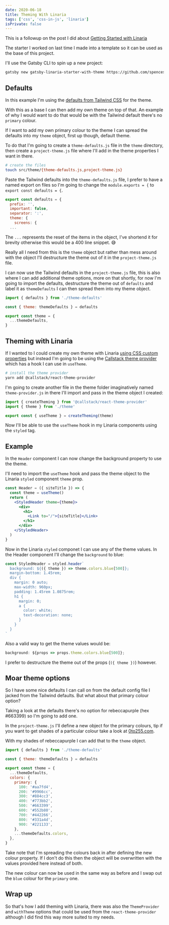 ```yaml
---
date: 2020-06-18
title: Theming With Linaria
tags: ['css', 'css-in-js', 'linaria']
isPrivate: false
---
```


This is a followup on the post I did about [Getting Started with
Linaria]

The starter I worked on last time I made into a template so it can be
used as the base of this project.

I'll use the Gatsby CLI to spin up a new project:

```bash
gatsby new gatsby-linaria-starter-with-theme https://github.com/spences10/gatsby-starter-linaria
```

## Defaults

In this example I'm using the [defaults from Tailwind CSS] for the
theme.

With this as a base I can then add my own theme on top of that. An
example of why I would want to do that would be with the Tailwind
default there's no `primary` colour.

If I want to add my own primary colour to the theme I can spread the
defaults into my `theme` object, first up though, default theme.

To do that I'm going to create a `theme-defaults.js` file in the
`theme` directory, then create a `project-theme.js` file where I'll
add in the theme properties I want in there.

```bash
# create the files
touch src/theme/{theme-defaults.js,project-theme.js}
```

Paste the Tailwind defaults into the `theme-defaults.js` file, I
prefer to have a named export on files so I'm going to change the
`module.exports = {` to `export const defaults = {`.

```js {1}
export const defaults = {
  prefix: '',
  important: false,
  separator: ':',
  theme: {
    screens: {
  ...
```

The `...` represents the reset of the items in the object, I've
shortend it for brevity otherwise this would be a 400 line snippet. 😅

Really all I need from this is the `theme` object but rather than mess
around with the object I'll destructure the theme out of it in the
`project-theme.js` file.

I can now use the Tailwind defaults in the `project-theme.js` file,
this is also where I can add additional theme options, more on that
shortly, for now I'm going to import the defaults, destructure the
theme out of `defaults` and label it as `themeDefaults` I can then
spread them into my theme object.

```js
import { defaults } from './theme-defaults'

const { theme: themeDefaults } = defaults

export const theme = {
  ...themeDefaults,
}
```

## Theming with Linaria

If I wanted to I could create my own theme with Linaria
[using CSS custom properties](variables) but instead I'm going to be
using the [Callstack theme provider] which has a hook I can use in
`useTheme`.

```bash
# install the theme provider
yarn add @callstack/react-theme-provider
```

I'm going to create another file in the theme folder imaginatively
named `theme-provider.js` in there I'll import and pass in the theme
object I created:

```js
import { createTheming } from '@callstack/react-theme-provider'
import { theme } from './theme'

export const { useTheme } = createTheming(theme)
```

Now I'll be able to use the `useTheme` hook in my Linaria components
using the `styled` tag.

## Example

In the `Header` component I can now change the background property to
use the theme.

I'll need to import the `useTheme` hook and pass the theme object to
the Linaria `styled` component `theme` prop.

```jsx {2,4}
const Header = ({ siteTitle }) => {
  const theme = useTheme()
  return (
    <StyledHeader theme={theme}>
      <div>
        <h1>
          <Link to="/">{siteTitle}</Link>
        </h1>
      </div>
    </StyledHeader>
  )
}
```

Now in the Linaria `styled` componet I can use any of the theme
values. In the Header component I'll change the `background` to blue:

```js {2}
const StyledHeader = styled.header`
  background: ${({ theme }) => theme.colors.blue[500]};
  margin-bottom: 1.45rem;
  div {
    margin: 0 auto;
    max-width: 960px;
    padding: 1.45rem 1.0875rem;
    h1 {
      margin: 0;
      a {
        color: white;
        text-decoration: none;
      }
    }
  }
`
```

Also a valid way to get the theme values would be:

```js
background: ${props => props.theme.colors.blue[500]};
```

I prefer to destructure the theme out of the props (`({ theme })`)
however.

## Moar theme options

So I have some nice defaults I can call on from the default config
file I jacked from the Tailwind defaults. But what about that primary
colour option?

Taking a look at the defaults there's no option for rebeccapurple (hex
#663399) so I'm going to add one.

In the `project-theme.js` I'll define a new object for the primary
colours, tip if you want to get shades of a particular colour take a
look at [0to255.com].

With my shades of rebeccapurple I can add that to the `theme` object.

```js {7-20}
import { defaults } from './theme-defaults'

const { theme: themeDefaults } = defaults

export const theme = {
  ...themeDefaults,
  colors: {
    primary: {
      100: '#aa7fd4',
      200: '#9966cc',
      300: '#884cc3',
      400: '#773bb2',
      500: '#663399',
      600: '#552b80',
      700: '#442266',
      800: '#331a4d',
      900: '#221133',
    },
    ...themeDefaults.colors,
  },
}
```

Take note that I'm spreading the colours back in after defining the
new colour property. If I don't do this then the object will be
overwritten with the values provided here instead of both.

The new colour can now be used in the same way as before and I swap
out the `blue` colour for the `primary` one.

## Wrap up

So that's how I add theming with Linaria, there was also the
`ThemeProvider` and `withTheme` options that could be used from the
`react-theme-provider` although I did find this way more suited to my
needs.

<!-- Links -->

[getting started with linaria]:
  https://scottspence.com/2020/06/04/linaria-getting-started/
[defaults from tailwind css]:
  https://github.com/tailwindcss/designing-with-tailwindcss/blob/master/01-getting-up-and-running/07-customizing-your-design-system/tailwind-full.config.js
[callstack theme provider]:
  https://github.com/callstack/react-theme-provider
[using css custom properties]:
  https://github.com/callstack/linaria/blob/master/docs/THEMING.md#css-custom-properties
[0to255.com]: https://0to255.com

